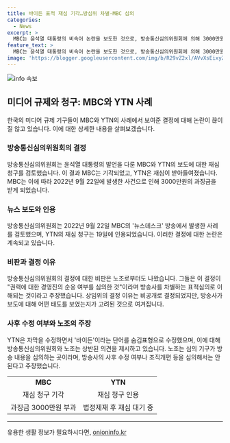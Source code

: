 ```yaml
---
title: 바이든 표적 재심 기각…방심위 차별·MBC 심의
categories:
  - News
excerpt: >
  MBC는 윤석열 대통령의 비속어 논란을 보도한 것으로, 방송통신심의위원회에 의해 3000만원의 과징금을 받았고, 재심 청구는 기각됐다. 반면 YTN은 바이든 관련 자막 수정 문제로 법적 제재를 받았지만, 재심은 받아들여지고 다음 달에 열릴 예정이다. 방송통신심의위원회의 결정이 논란을 불러일으키며, 방송사를 차별하는 것이라는 지적이 제기되고 있다. (단어수: 74)
feature_text: >
  MBC는 윤석열 대통령의 비속어 논란을 보도한 것으로, 방송통신심의위원회에 의해 3000만원의 과징금을 받았고, 재심 청구는 기각됐다. 반면 YTN은 바이든 관련 자막 수정 문제로 법적 제재를 받았지만, 재심은 받아들여지고 다음 달에 열릴 예정이다. 방송통신심의위원회의 결정이 논란을 불러일으키며, 방송사를 차별하는 것이라는 지적이 제기되고 있다. (단어수: 74)
image: 'https://blogger.googleusercontent.com/img/b/R29vZ2xl/AVvXsEixyZcFfHzMRdzZMjFBmAUKJYCLCGyLL1o632UiGVXcaFdKo_bkvkuCioo0uUKlGfBVcT3P84aROyZIXSBEx3Aw5nCQ3pTgDom1WDC4m8eifvWiAmWEEVb4x6G_l8C0QH225ldMjyaFvpxGEBGNO37VmDTDMHGhJPq73UglMfDca1-0aw/s1600/blogspot.png'
---
```


<p><img src="https://blogger.googleusercontent.com/img/b/R29vZ2xl/AVvXsEixyZcFfHzMRdzZMjFBmAUKJYCLCGyLL1o632UiGVXcaFdKo_bkvkuCioo0uUKlGfBVcT3P84aROyZIXSBEx3Aw5nCQ3pTgDom1WDC4m8eifvWiAmWEEVb4x6G_l8C0QH225ldMjyaFvpxGEBGNO37VmDTDMHGhJPq73UglMfDca1-0aw/s1600/blogspot.png" alt="info 속보" /></p>

<h2 data-ke-size="size26">미디어 규제와 청구: MBC와 YTN 사례</h2>

<p data-ke-size="size16">한국의 미디어 규제 기구들이 MBC와 YTN의 사례에서 보여준 결정에 대해 논란이 끊이질 않고 있습니다. 이에 대한 상세한 내용을 살펴보겠습니다.</p>

<h3>방송통신심의위원회의 결정</h3>

<p data-ke-size="size16">방송통신심의위원회는 윤석열 대통령의 발언을 다룬 MBC와 YTN의 보도에 대한 재심 청구를 검토했습니다. 이 결과 MBC는 기각되었고, YTN은 재심이 받아들여졌습니다. MBC는 이에 따라 2022년 9월 22일에 발생한 사건으로 인해 3000만원의 과징금을 받게 되었습니다.</p>

<h3>뉴스 보도와 인용</h3>

<p data-ke-size="size16">방송통신심의위원회는 2022년 9월 22일 MBC의 '뉴스데스크' 방송에서 발생한 사례를 검토했으며, YTN의 재심 청구는 19일에 인용되었습니다. 이러한 결정에 대한 논란은 계속되고 있습니다.</p>

<h3>비판과 결정 이유</h3>

<p data-ke-size="size16">방송통신심의위원회의 결정에 대한 비판은 노조로부터도 나왔습니다. 그들은 이 결정이 "권력에 대한 경영진의 순응 여부를 심의한 것"이라며 방송사를 차별하는 표적심의로 이해되는 것이라고 주장했습니다. 상임위의 결정 이유는 비공개로 결정되었지만, 방송사가 보도에 대해 어떤 태도를 보였는지가 고려된 것으로 여겨집니다.</p>

<h3>사후 수정 여부와 노조의 주장</h3>

<p data-ke-size="size16">YTN은 자막을 수정하면서 '바이든'이라는 단어를 숨김표형으로 수정했으며, 이에 대해 방송통신심의위원회와 노조는 상반된 의견을 제시하고 있습니다. 노조는 심의 기구가 방송 내용을 심의하는 곳이라며, 방송사의 사후 수정 여부나 조직개편 등을 심의해서는 안 된다고 주장했습니다.</p>

<table>
    <tbody>
        <tr>
            <td style="text-align: center; height: 17px;"><b>MBC</b></td>
            <td style="text-align: center; height: 17px;"><b>YTN</b></td>
        </tr>
        <tr>
            <td style="text-align: center; height: 17px;">재심 청구 기각</td>
            <td style="text-align: center; height: 17px;">재심 청구 인용</td>
        </tr>
        <tr>
            <td style="text-align: center; height: 17px;">과징금 3000만원 부과</td>
            <td style="text-align: center; height: 17px;">법정제재 후 재심 대기 중</td>
        </tr>
    </tbody>
</table>

<p><hr></p>
유용한 생활 정보가 필요하시다면, <a href="https://onioninfo.kr" rel="dofollow">onioninfo.kr</a>



